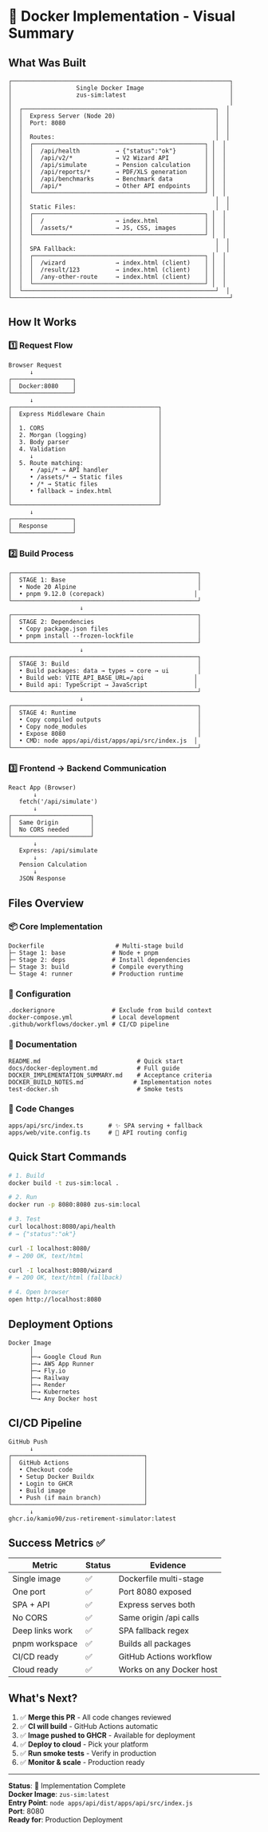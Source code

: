 # 🐳 Docker Implementation - Visual Summary

## What Was Built

```
┌─────────────────────────────────────────────────────────────┐
│                  Single Docker Image                        │
│                  zus-sim:latest                             │
│                                                             │
│  ┌──────────────────────────────────────────────────────┐  │
│  │  Express Server (Node 20)                            │  │
│  │  Port: 8080                                          │  │
│  │                                                      │  │
│  │  Routes:                                             │  │
│  │  ┌────────────────────────────────────────────────┐ │  │
│  │  │  /api/health          → {"status":"ok"}        │ │  │
│  │  │  /api/v2/*            → V2 Wizard API          │ │  │
│  │  │  /api/simulate        → Pension calculation    │ │  │
│  │  │  /api/reports/*       → PDF/XLS generation     │ │  │
│  │  │  /api/benchmarks      → Benchmark data         │ │  │
│  │  │  /api/*               → Other API endpoints    │ │  │
│  │  └────────────────────────────────────────────────┘ │  │
│  │                                                      │  │
│  │  Static Files:                                       │  │
│  │  ┌────────────────────────────────────────────────┐ │  │
│  │  │  /                    → index.html             │ │  │
│  │  │  /assets/*            → JS, CSS, images        │ │  │
│  │  └────────────────────────────────────────────────┘ │  │
│  │                                                      │  │
│  │  SPA Fallback:                                       │  │
│  │  ┌────────────────────────────────────────────────┐ │  │
│  │  │  /wizard              → index.html (client)    │ │  │
│  │  │  /result/123          → index.html (client)    │ │  │
│  │  │  /any-other-route     → index.html (client)    │ │  │
│  │  └────────────────────────────────────────────────┘ │  │
│  └──────────────────────────────────────────────────────┘  │
└─────────────────────────────────────────────────────────────┘
```

## How It Works

### 1️⃣ Request Flow

```
Browser Request
      ↓
┌─────────────────┐
│  Docker:8080    │
└─────────────────┘
      ↓
┌─────────────────────────────────────────┐
│  Express Middleware Chain               │
│                                         │
│  1. CORS                                │
│  2. Morgan (logging)                    │
│  3. Body parser                         │
│  4. Validation                          │
│     ↓                                   │
│  5. Route matching:                     │
│     • /api/* → API handler              │
│     • /assets/* → Static files          │
│     • /* → Static files                 │
│     • fallback → index.html             │
│                                         │
└─────────────────────────────────────────┘
      ↓
┌─────────────────┐
│  Response       │
└─────────────────┘
```

### 2️⃣ Build Process

```
┌────────────────────────────────────────────────────┐
│  STAGE 1: Base                                     │
│  • Node 20 Alpine                                  │
│  • pnpm 9.12.0 (corepack)                         │
└────────────────────────────────────────────────────┘
                    ↓
┌────────────────────────────────────────────────────┐
│  STAGE 2: Dependencies                             │
│  • Copy package.json files                         │
│  • pnpm install --frozen-lockfile                  │
└────────────────────────────────────────────────────┘
                    ↓
┌────────────────────────────────────────────────────┐
│  STAGE 3: Build                                    │
│  • Build packages: data → types → core → ui        │
│  • Build web: VITE_API_BASE_URL=/api              │
│  • Build api: TypeScript → JavaScript             │
└────────────────────────────────────────────────────┘
                    ↓
┌────────────────────────────────────────────────────┐
│  STAGE 4: Runtime                                  │
│  • Copy compiled outputs                           │
│  • Copy node_modules                               │
│  • Expose 8080                                     │
│  • CMD: node apps/api/dist/apps/api/src/index.js  │
└────────────────────────────────────────────────────┘
```

### 3️⃣ Frontend → Backend Communication

```
React App (Browser)
       ↓
   fetch('/api/simulate')
       ↓
┌──────────────────────┐
│  Same Origin         │
│  No CORS needed      │
└──────────────────────┘
       ↓
   Express: /api/simulate
       ↓
   Pension Calculation
       ↓
   JSON Response
```

## Files Overview

### 📦 Core Implementation
```
Dockerfile                    # Multi-stage build
├─ Stage 1: base             # Node + pnpm
├─ Stage 2: deps             # Install dependencies
├─ Stage 3: build            # Compile everything
└─ Stage 4: runner           # Production runtime
```

### 🔧 Configuration
```
.dockerignore                # Exclude from build context
docker-compose.yml           # Local development
.github/workflows/docker.yml # CI/CD pipeline
```

### 📝 Documentation
```
README.md                           # Quick start
docs/docker-deployment.md           # Full guide
DOCKER_IMPLEMENTATION_SUMMARY.md    # Acceptance criteria
DOCKER_BUILD_NOTES.md              # Implementation notes
test-docker.sh                      # Smoke tests
```

### 🎯 Code Changes
```
apps/api/src/index.ts       # ✨ SPA serving + fallback
apps/web/vite.config.ts     # 🔧 API routing config
```

## Quick Start Commands

```bash
# 1. Build
docker build -t zus-sim:local .

# 2. Run
docker run -p 8080:8080 zus-sim:local

# 3. Test
curl localhost:8080/api/health
# → {"status":"ok"}

curl -I localhost:8080/
# → 200 OK, text/html

curl -I localhost:8080/wizard
# → 200 OK, text/html (fallback)

# 4. Open browser
open http://localhost:8080
```

## Deployment Options

```
Docker Image
      │
      ├─→ Google Cloud Run
      ├─→ AWS App Runner
      ├─→ Fly.io
      ├─→ Railway
      ├─→ Render
      ├─→ Kubernetes
      └─→ Any Docker host
```

## CI/CD Pipeline

```
GitHub Push
      ↓
┌─────────────────────────────────────┐
│  GitHub Actions                     │
│  • Checkout code                    │
│  • Setup Docker Buildx              │
│  • Login to GHCR                    │
│  • Build image                      │
│  • Push (if main branch)            │
└─────────────────────────────────────┘
      ↓
ghcr.io/kamio90/zus-retirement-simulator:latest
```

## Success Metrics ✅

| Metric | Status | Evidence |
|--------|--------|----------|
| Single image | ✅ | Dockerfile multi-stage |
| One port | ✅ | Port 8080 exposed |
| SPA + API | ✅ | Express serves both |
| No CORS | ✅ | Same origin /api calls |
| Deep links work | ✅ | SPA fallback regex |
| pnpm workspace | ✅ | Builds all packages |
| CI/CD ready | ✅ | GitHub Actions workflow |
| Cloud ready | ✅ | Works on any Docker host |

## What's Next?

1. ✅ **Merge this PR** - All code changes reviewed
2. ✅ **CI will build** - GitHub Actions automatic
3. ✅ **Image pushed to GHCR** - Available for deployment
4. ✅ **Deploy to cloud** - Pick your platform
5. ✅ **Run smoke tests** - Verify in production
6. ✅ **Monitor & scale** - Production ready

---

**Status**: 🎉 Implementation Complete  
**Docker Image**: `zus-sim:latest`  
**Entry Point**: `node apps/api/dist/apps/api/src/index.js`  
**Port**: 8080  
**Ready for**: Production Deployment
